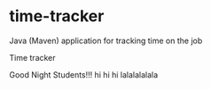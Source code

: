 # time-tracker
Java (Maven) application for tracking time on the job

Time tracker

Good Night Students!!!
hi hi hi
lalalalalala
